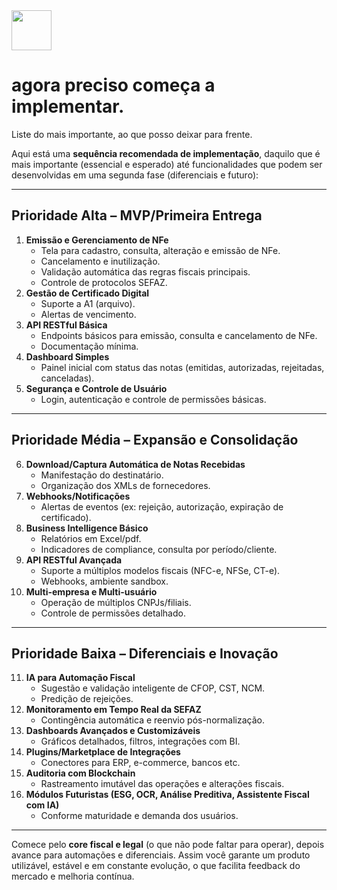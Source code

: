 <img src="https://r2cdn.perplexity.ai/pplx-full-logo-primary-dark%402x.png" style="height:64px;margin-right:32px"/>

# agora preciso começa a implementar.

Liste do mais importante, ao que posso deixar para frente.

Aqui está uma **sequência recomendada de implementação**, daquilo que é mais importante (essencial e esperado) até funcionalidades que podem ser desenvolvidas em uma segunda fase (diferenciais e futuro):

***

## Prioridade Alta – MVP/Primeira Entrega

1. **Emissão e Gerenciamento de NFe**
    - Tela para cadastro, consulta, alteração e emissão de NFe.
    - Cancelamento e inutilização.
    - Validação automática das regras fiscais principais.
    - Controle de protocolos SEFAZ.
2. **Gestão de Certificado Digital**
    - Suporte a A1 (arquivo).
    - Alertas de vencimento.
3. **API RESTful Básica**
    - Endpoints básicos para emissão, consulta e cancelamento de NFe.
    - Documentação mínima.
4. **Dashboard Simples**
    - Painel inicial com status das notas (emitidas, autorizadas, rejeitadas, canceladas).
5. **Segurança e Controle de Usuário**
    - Login, autenticação e controle de permissões básicas.

***

## Prioridade Média – Expansão e Consolidação

6. **Download/Captura Automática de Notas Recebidas**
    - Manifestação do destinatário.
    - Organização dos XMLs de fornecedores.
7. **Webhooks/Notificações**
    - Alertas de eventos (ex: rejeição, autorização, expiração de certificado).
8. **Business Intelligence Básico**
    - Relatórios em Excel/pdf.
    - Indicadores de compliance, consulta por período/cliente.
9. **API RESTful Avançada**
    - Suporte a múltiplos modelos fiscais (NFC-e, NFSe, CT-e).
    - Webhooks, ambiente sandbox.
10. **Multi-empresa e Multi-usuário**
    - Operação de múltiplos CNPJs/filiais.
    - Controle de permissões detalhado.

***

## Prioridade Baixa – Diferenciais e Inovação

11. **IA para Automação Fiscal**
    - Sugestão e validação inteligente de CFOP, CST, NCM.
    - Predição de rejeições.
12. **Monitoramento em Tempo Real da SEFAZ**
    - Contingência automática e reenvio pós-normalização.
13. **Dashboards Avançados e Customizáveis**
    - Gráficos detalhados, filtros, integrações com BI.
14. **Plugins/Marketplace de Integrações**
    - Conectores para ERP, e-commerce, bancos etc.
15. **Auditoria com Blockchain**
    - Rastreamento imutável das operações e alterações fiscais.
16. **Módulos Futuristas (ESG, OCR, Análise Preditiva, Assistente Fiscal com IA)**
    - Conforme maturidade e demanda dos usuários.

***

Comece pelo **core fiscal e legal** (o que não pode faltar para operar), depois avance para automações e diferenciais. Assim você garante um produto utilizável, estável e em constante evolução, o que facilita feedback do mercado e melhoria contínua.

